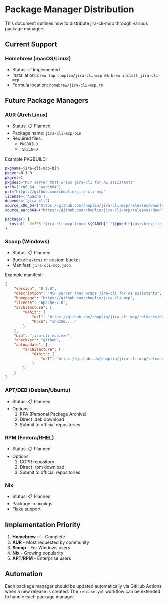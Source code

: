 # Package Manager Distribution

This document outlines how to distribute jira-cli-mcp through various package managers.

## Current Support

### Homebrew (macOS/Linux)
- Status: ✅ Implemented
- Installation: `brew tap choplin/jira-cli-mcp && brew install jira-cli-mcp`
- Formula location: `homebrew/jira-cli-mcp.rb`

## Future Package Managers

### AUR (Arch Linux)
- Status: 📋 Planned
- Package name: `jira-cli-mcp-bin`
- Required files:
  - `PKGBUILD`
  - `.SRCINFO`

Example PKGBUILD:
```bash
pkgname=jira-cli-mcp-bin
pkgver=0.1.0
pkgrel=1
pkgdesc="MCP server that wraps jira-cli for AI assistants"
arch=('x86_64' 'aarch64')
url="https://github.com/choplin/jira-cli-mcp"
license=('Apache')
depends=('jira-cli')
source_x86_64=("https://github.com/choplin/jira-cli-mcp/releases/download/v${pkgver}/jira-cli-mcp-linux-x64.tar.gz")
source_aarch64=("https://github.com/choplin/jira-cli-mcp/releases/download/v${pkgver}/jira-cli-mcp-linux-arm64.tar.gz")

package() {
  install -Dm755 "jira-cli-mcp-linux-${CARCH}" "${pkgdir}/usr/bin/jira-cli-mcp"
}
```

### Scoop (Windows)
- Status: 📋 Planned
- Bucket: `extras` or custom bucket
- Manifest: `jira-cli-mcp.json`

Example manifest:
```json
{
    "version": "0.1.0",
    "description": "MCP server that wraps jira-cli for AI assistants",
    "homepage": "https://github.com/choplin/jira-cli-mcp",
    "license": "Apache-2.0",
    "architecture": {
        "64bit": {
            "url": "https://github.com/choplin/jira-cli-mcp/releases/download/v0.1.0/jira-cli-mcp-windows-x64.zip",
            "hash": "sha256:..."
        }
    },
    "bin": "jira-cli-mcp.exe",
    "checkver": "github",
    "autoupdate": {
        "architecture": {
            "64bit": {
                "url": "https://github.com/choplin/jira-cli-mcp/releases/download/v$version/jira-cli-mcp-windows-x64.zip"
            }
        }
    }
}
```

### APT/DEB (Debian/Ubuntu)
- Status: 📋 Planned
- Options:
  1. PPA (Personal Package Archive)
  2. Direct .deb download
  3. Submit to official repositories

### RPM (Fedora/RHEL)
- Status: 📋 Planned
- Options:
  1. COPR repository
  2. Direct .rpm download
  3. Submit to official repositories

### Nix
- Status: 📋 Planned
- Package in nixpkgs
- Flake support

## Implementation Priority

1. **Homebrew** ✅ - Complete
2. **AUR** - Most requested by community
3. **Scoop** - For Windows users
4. **Nix** - Growing popularity
5. **APT/RPM** - Enterprise users

## Automation

Each package manager should be updated automatically via GitHub Actions when a new release is created. The `release.yml` workflow can be extended to handle each package manager.